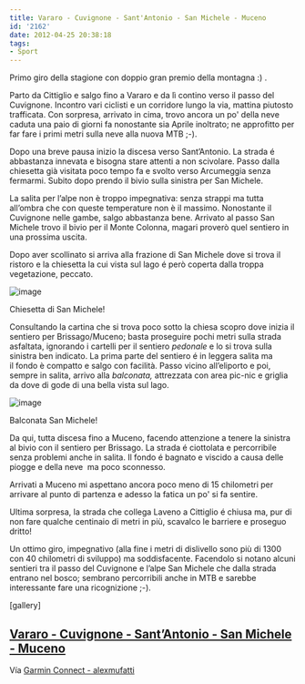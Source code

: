 ```yaml
---
title: Vararo - Cuvignone - Sant'Antonio - San Michele - Muceno
id: '2162'
date: 2012-04-25 20:38:18
tags:
- Sport
---
```


Primo giro della stagione con doppio gran premio della montagna :) .

Parto da Cittiglio e salgo fino a Vararo e da lì contino verso il passo del Cuvignone. Incontro vari ciclisti e un corridore lungo la via, mattina piutosto trafficata. Con sorpresa, arrivato in cima, trovo ancora un po' della neve caduta una paio di giorni fa nonostante sia Aprile inoltrato; ne approfitto per far fare i primi metri sulla neve alla nuova MTB ;-).

Dopo una breve pausa inizio la discesa verso Sant’Antonio. La strada é abbastanza innevata e bisogna stare attenti a non scivolare. Passo dalla chiesetta già visitata poco tempo fa e svolto verso Arcumeggia senza fermarmi. Subito dopo prendo il bivio sulla sinistra per San Michele.

La salita per l’alpe non è troppo impegnativa: senza strappi ma tutta all’ombra che con queste temperature non è il massimo. Nonostante il Cuvignone nelle gambe, salgo abbastanza bene. Arrivato al passo San Michele trovo il bivio per il Monte Colonna, magari proverò quel sentiero in una prossima uscita.

Dopo aver scollinato si arriva alla frazione di San Michele dove si trova il ristoro e la chiesetta la cui vista sul lago é però coperta dalla troppa vegetazione, peccato.

![image](/images/2021/08/img_02311.jpg)

Chiesetta di San Michele!

Consultando la cartina che si trova poco sotto la chiesa scopro dove inizia il sentiero per Brissago/Muceno; basta proseguire pochi metri sulla strada asfaltata, ignorando i cartelli per il sentiero _pedonale_ e lo si trova sulla sinistra ben indicato. La prima parte del sentiero é in leggera salita ma il fondo è compatto e salgo con facilità. Passo vicino all’eliporto e poi, sempre in salita, arrivo alla _balconata,_ attrezzata con area pic-nic e griglia da dove di gode di una bella vista sul lago.

![image](/images/2021/08/IMG_0235.jpg)

Balconata San Michele!

Da qui, tutta discesa fino a Muceno, facendo attenzione a tenere la sinistra al bivio con il sentiero per Brissago. La strada é ciottolata e percorribile senza problemi anche in salita. Il fondo é bagnato e viscido a causa delle piogge e della neve  ma poco sconnesso.

Arrivati a Muceno mi aspettano ancora poco meno di 15 chilometri per arrivare al punto di partenza e adesso la fatica un po' si fa sentire.

Ultima sorpresa, la strada che collega Laveno a Cittiglio é chiusa ma, pur di non fare qualche centinaio di metri in più, scavalco le barriere e proseguo dritto!

Un ottimo giro, impegnativo (alla fine i metri di dislivello sono più di 1300 con 40 chilometri di sviluppo) ma soddisfacente. Facendolo si notano alcuni sentieri tra il passo del Cuvignone e l’alpe San Michele che dalla strada entrano nel bosco; sembrano percorribili anche in MTB e sarebbe interessante fare una ricognizione ;-).

\[gallery\]

## [Vararo - Cuvignone - Sant’Antonio - San Michele - Muceno](http://connect.garmin.com/activity/171633228)

Vía [Garmin Connect - alexmufatti](http://connect.garmin.com/explore?owner=alexmufatti)